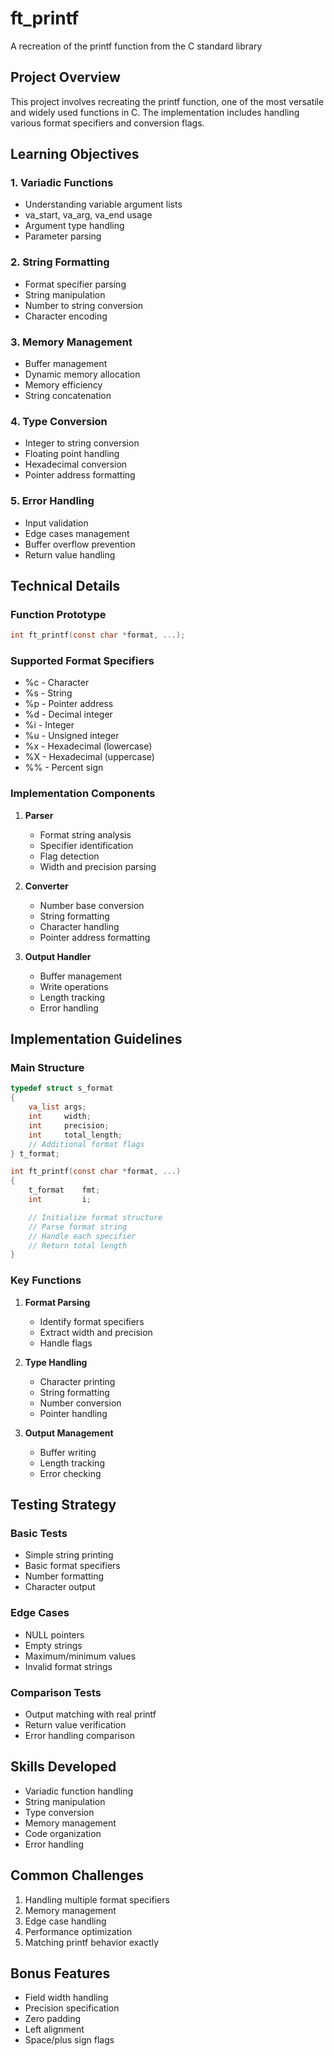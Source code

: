 # ft_printf
A recreation of the printf function from the C standard library

## Project Overview
This project involves recreating the printf function, one of the most versatile and widely used functions in C. The implementation includes handling various format specifiers and conversion flags.

## Learning Objectives

### 1. Variadic Functions
- Understanding variable argument lists
- va_start, va_arg, va_end usage
- Argument type handling
- Parameter parsing

### 2. String Formatting
- Format specifier parsing
- String manipulation
- Number to string conversion
- Character encoding

### 3. Memory Management
- Buffer management
- Dynamic memory allocation
- Memory efficiency
- String concatenation

### 4. Type Conversion
- Integer to string conversion
- Floating point handling
- Hexadecimal conversion
- Pointer address formatting

### 5. Error Handling
- Input validation
- Edge cases management
- Buffer overflow prevention
- Return value handling

## Technical Details

### Function Prototype
```c
int ft_printf(const char *format, ...);
```

### Supported Format Specifiers
- %c - Character
- %s - String
- %p - Pointer address
- %d - Decimal integer
- %i - Integer
- %u - Unsigned integer
- %x - Hexadecimal (lowercase)
- %X - Hexadecimal (uppercase)
- %% - Percent sign

### Implementation Components

1. **Parser**
   - Format string analysis
   - Specifier identification
   - Flag detection
   - Width and precision parsing

2. **Converter**
   - Number base conversion
   - String formatting
   - Character handling
   - Pointer address formatting

3. **Output Handler**
   - Buffer management
   - Write operations
   - Length tracking
   - Error handling

## Implementation Guidelines

### Main Structure
```c
typedef struct s_format
{
    va_list args;
    int     width;
    int     precision;
    int     total_length;
    // Additional format flags
} t_format;

int ft_printf(const char *format, ...)
{
    t_format    fmt;
    int         i;

    // Initialize format structure
    // Parse format string
    // Handle each specifier
    // Return total length
}
```

### Key Functions
1. **Format Parsing**
   - Identify format specifiers
   - Extract width and precision
   - Handle flags

2. **Type Handling**
   - Character printing
   - String formatting
   - Number conversion
   - Pointer handling

3. **Output Management**
   - Buffer writing
   - Length tracking
   - Error checking

## Testing Strategy

### Basic Tests
- Simple string printing
- Basic format specifiers
- Number formatting
- Character output

### Edge Cases
- NULL pointers
- Empty strings
- Maximum/minimum values
- Invalid format strings

### Comparison Tests
- Output matching with real printf
- Return value verification
- Error handling comparison

## Skills Developed
- Variadic function handling
- String manipulation
- Type conversion
- Memory management
- Code organization
- Error handling

## Common Challenges
1. Handling multiple format specifiers
2. Memory management
3. Edge case handling
4. Performance optimization
5. Matching printf behavior exactly

## Bonus Features
- Field width handling
- Precision specification
- Zero padding
- Left alignment
- Space/plus sign flags 